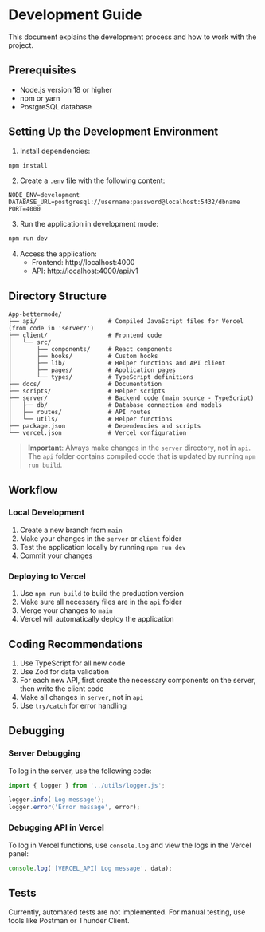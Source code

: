 # Development Guide

This document explains the development process and how to work with the project.

## Prerequisites

- Node.js version 18 or higher
- npm or yarn
- PostgreSQL database

## Setting Up the Development Environment

1. Install dependencies:

```bash
npm install
```

2. Create a `.env` file with the following content:

```
NODE_ENV=development
DATABASE_URL=postgresql://username:password@localhost:5432/dbname
PORT=4000
```

3. Run the application in development mode:

```bash
npm run dev
```

4. Access the application:
   - Frontend: http://localhost:4000
   - API: http://localhost:4000/api/v1

## Directory Structure

```
App-bettermode/
├── api/                    # Compiled JavaScript files for Vercel (from code in 'server/')
├── client/                 # Frontend code
│   └── src/
│       ├── components/     # React components
│       ├── hooks/          # Custom hooks
│       ├── lib/            # Helper functions and API client
│       ├── pages/          # Application pages
│       └── types/          # TypeScript definitions
├── docs/                   # Documentation
├── scripts/                # Helper scripts
├── server/                 # Backend code (main source - TypeScript)
│   ├── db/                 # Database connection and models
│   ├── routes/             # API routes
│   └── utils/              # Helper functions
├── package.json            # Dependencies and scripts
└── vercel.json             # Vercel configuration
```

> **Important**: Always make changes in the `server` directory, not in `api`. The `api` folder contains compiled code that is updated by running `npm run build`.

## Workflow

### Local Development

1. Create a new branch from `main`
2. Make your changes in the `server` or `client` folder
3. Test the application locally by running `npm run dev`
4. Commit your changes

### Deploying to Vercel

1. Use `npm run build` to build the production version
2. Make sure all necessary files are in the `api` folder
3. Merge your changes to `main`
4. Vercel will automatically deploy the application

## Coding Recommendations

1. Use TypeScript for all new code
2. Use Zod for data validation
3. For each new API, first create the necessary components on the server, then write the client code
4. Make all changes in `server`, not in `api`
5. Use `try/catch` for error handling

## Debugging

### Server Debugging

To log in the server, use the following code:

```typescript
import { logger } from '../utils/logger.js';

logger.info('Log message');
logger.error('Error message', error);
```

### Debugging API in Vercel

To log in Vercel functions, use `console.log` and view the logs in the Vercel panel:

```javascript
console.log('[VERCEL_API] Log message', data);
```

## Tests

Currently, automated tests are not implemented. For manual testing, use tools like Postman or Thunder Client. 
